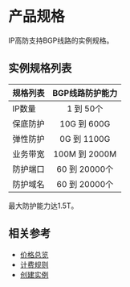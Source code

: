# 产品规格

IP高防支持BGP线路的实例规格。

## 实例规格列表

| 规格列表 |  BGP线路防护能力 |  
| :------ |:---------: |
| IP数量    |  1 到 50个 |
| 保底防护  | 10G 到 600G  |
| 弹性防护  | 0G 到 1100G  |  	
| 业务带宽  | 100M 到 2000M  |  
| 防护端口  |  60 到 20000个  |  
| 防护域名  |  60 到 20000个  | 

最大防护能力达1.5T。

## 相关参考


- [价格总览](../Pricing/Price-Overview.md)
- [计费规则](../Pricing/Billing-Rules.md)
- [创建实例](../Getting-Started/Create-Instance.md)
